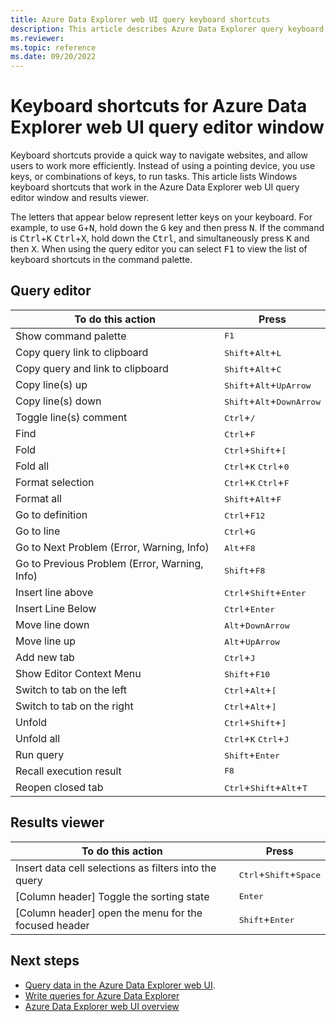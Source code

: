 ```yaml
---
title: Azure Data Explorer web UI query keyboard shortcuts
description: This article describes Azure Data Explorer query keyboard shortcuts (hot-keys) in Azure Data Explorer web UI.
ms.reviewer:
ms.topic: reference
ms.date: 09/20/2022
---
```


# Keyboard shortcuts for Azure Data Explorer web UI query editor window

Keyboard shortcuts provide a quick way to navigate websites, and allow users to work more efficiently. Instead of using a pointing device, you use keys, or combinations of keys, to run tasks. This article lists Windows keyboard shortcuts that work in the Azure Data Explorer web UI query editor window and results viewer.

The letters that appear below represent letter keys on your keyboard. For example, to use <kbd>G</kbd>+<kbd>N</kbd>, hold down the <kbd>G</kbd> key and then press <kbd>N</kbd>. If the command is <kbd>Ctrl</kbd>+<kbd>K</kbd> <kbd>Ctrl</kbd>+<kbd>X</kbd>, hold down the <kbd>Ctrl</kbd>, and simultaneously press <kbd>K</kbd> and then <kbd>X</kbd>. When using the query editor you can select <kbd>F1</kbd> to view the list of keyboard shortcuts in the command palette.

## Query editor

| To do this action                             | Press                                                        |
| --------------------------------------------- | ------------------------------------------------------------ |
| Show command palette                          | <kbd>F1</kbd>                                                |
| Copy query link to clipboard                  | <kbd>Shift</kbd>+<kbd>Alt</kbd>+<kbd>L</kbd>                 |
| Copy query and link to clipboard              | <kbd>Shift</kbd>+<kbd>Alt</kbd>+<kbd>C</kbd>                 |
| Copy line(s) up                               | <kbd>Shift</kbd>+<kbd>Alt</kbd>+<kbd>UpArrow</kbd>           |
| Copy line(s) down                             | <kbd>Shift</kbd>+<kbd>Alt</kbd>+<kbd>DownArrow</kbd>         |
| Toggle line(s) comment                        | <kbd>Ctrl</kbd>+<kbd>/</kbd>                                 |
| Find                                          | <kbd>Ctrl</kbd>+<kbd>F</kbd>                                 |
| Fold                                          | <kbd>Ctrl</kbd>+<kbd>Shift</kbd>+<kbd>[</kbd>                |
| Fold all                                      | <kbd>Ctrl</kbd>+<kbd>K</kbd> <kbd>Ctrl</kbd>+<kbd>0</kbd>    |
| Format selection                              | <kbd>Ctrl</kbd>+<kbd>K</kbd> <kbd>Ctrl</kbd>+<kbd>F</kbd>    |
| Format all                                    | <kbd>Shift</kbd>+<kbd>Alt</kbd>+<kbd>F</kbd>                 |
| Go to definition                              | <kbd>Ctrl</kbd>+<kbd>F12</kbd>                               |
| Go to line                                    | <kbd>Ctrl</kbd>+<kbd>G</kbd>                                 |
| Go to Next Problem (Error, Warning, Info)     | <kbd>Alt</kbd>+<kbd>F8</kbd>                                 |
| Go to Previous Problem (Error, Warning, Info) | <kbd>Shift</kbd>+<kbd>F8</kbd>                               |
| Insert line above                             | <kbd>Ctrl</kbd>+<kbd>Shift</kbd>+<kbd>Enter</kbd>            |
| Insert Line Below                             | <kbd>Ctrl</kbd>+<kbd>Enter</kbd>                             |
| Move line down                                | <kbd>Alt</kbd>+<kbd>DownArrow</kbd>                          |
| Move line up                                  | <kbd>Alt</kbd>+<kbd>UpArrow</kbd>                            |
| Add new tab                                   | <kbd>Ctrl</kbd>+<kbd>J</kbd>                                 |
| Show Editor Context Menu                      | <kbd>Shift</kbd>+<kbd>F10</kbd>                              |
| Switch to tab on the left                     | <kbd>Ctrl</kbd>+<kbd>Alt</kbd>+<kbd>[</kbd>                  |
| Switch to tab on the right                    | <kbd>Ctrl</kbd>+<kbd>Alt</kbd>+<kbd>]</kbd>                  |
| Unfold                                        | <kbd>Ctrl</kbd>+<kbd>Shift</kbd>+<kbd>]</kbd>                |
| Unfold all                                    | <kbd>Ctrl</kbd>+<kbd>K</kbd> <kbd>Ctrl</kbd>+<kbd>J</kbd>    |
| Run query                                     | <kbd>Shift</kbd>+<kbd>Enter</kbd>                            |
| Recall execution result                       | <kbd>F8</kbd>                                                |
| Reopen closed tab                             | <kbd>Ctrl</kbd>+<kbd>Shift</kbd>+<kbd>Alt</kbd>+<kbd>T</kbd> |

## Results viewer

| To do this action                                     | Press                                             |
| ----------------------------------------------------- | ------------------------------------------------- |
| Insert data cell selections as filters into the query | <kbd>Ctrl</kbd>+<kbd>Shift</kbd>+<kbd>Space</kbd> |
| [Column header] Toggle the sorting state              | <kbd>Enter</kbd>                                  |
| [Column header] open the menu for the focused header  | <kbd>Shift</kbd>+<kbd>Enter</kbd>                 |

## Next steps

- [Query data in the Azure Data Explorer web UI](web-query-data.md).
- [Write queries for Azure Data Explorer](write-queries.md)
- [Azure Data Explorer web UI overview](web-ui-overview.md)
